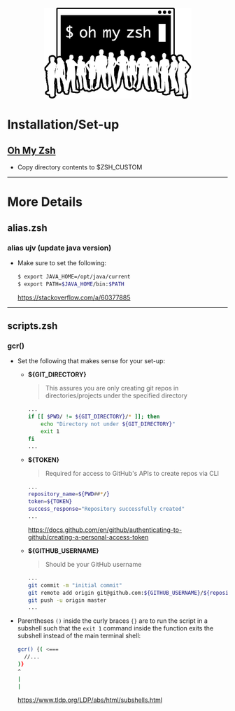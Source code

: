 <p align="center">
  <img src="/resources/images/oh-my-zsh-logo.png" alt="Oh My Zsh">
</p>

# Installation/Set-up
## [Oh My Zsh](https://github.com/ohmyzsh/ohmyzsh)

- Copy directory contents to $ZSH_CUSTOM

---

# More Details
## alias.zsh
### alias ujv (update java version)
- Make sure to set the following:

  ```zsh
  $ export JAVA_HOME=/opt/java/current
  $ export PATH=$JAVA_HOME/bin:$PATH
  ```

  https://stackoverflow.com/a/60377885

---

## scripts.zsh
### gcr()
- Set the following that makes sense for your set-up:
  - **${GIT_DIRECTORY}**
  
    > This assures you are only creating git repos in directories/projects under the specified directory
    ```sh
    ...
    if [[ $PWD/ != ${GIT_DIRECTORY}/* ]]; then
        echo "Directory not under ${GIT_DIRECTORY}"
        exit 1
    fi
    ...
    ``` 
  
  - **${TOKEN}**
  
    > Required for access to GitHub's APIs to create repos via CLI
    ```sh
    ...
    repository_name=${PWD##*/}
    token=${TOKEN}
    success_response="Repository successfully created"
    ...
    ```
    https://docs.github.com/en/github/authenticating-to-github/creating-a-personal-access-token
  
  - **${GITHUB_USERNAME}**
  
    > Should be your GitHub username
    ```sh
    ...
    git commit -m "initial commit"
    git remote add origin git@github.com:${GITHUB_USERNAME}/${repository_name}.git
    git push -u origin master
    ...
    ```

- Parentheses `()` inside the curly braces `{}` are to run the script in a subshell such that
  the `exit 1` command inside the function exits the subshell instead of the main terminal shell:
  ```sh
  gcr() {( <===
    //...
  )}
  ^
  |
  |
  ```

  https://www.tldp.org/LDP/abs/html/subshells.html
